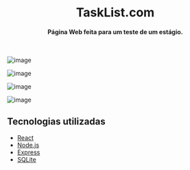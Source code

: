 <h1 align="center">TaskList.com</h4>

<h4 align="center">Página Web feita para um teste de um estágio.</h4>
<br>

![image](https://github.com/user-attachments/assets/5868fff4-e314-4a11-8fa6-cd0efa160b84)

![image](https://github.com/user-attachments/assets/f3e4f786-0f1a-42fa-b8e6-4c652ac3fb7d)

![image](https://github.com/user-attachments/assets/c18bb2db-52b5-48a6-9dba-dc1bdfc4a552)


![image](https://github.com/user-attachments/assets/0b4749e2-3efd-4314-96eb-9ae9174bb325)



## Tecnologias utilizadas

- [React](https://react.dev/)
- [Node.js](https://nodejs.org/)
- [Express](https://expressjs.com/pt-br/)
- [SQLite](https://www.sqlite.org/)
